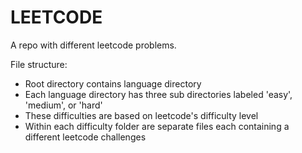 # LEETCODE

A repo with different leetcode problems.

File structure:

- Root directory contains language directory
- Each language directory has three sub directories labeled 'easy', 'medium', or 'hard'
- These difficulties are based on leetcode's difficulty level
- Within each difficulty folder are separate files each containing a different leetcode challenges
